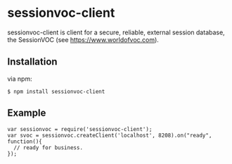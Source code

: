 # sessionvoc-client

sessionvoc-client is client for a secure, reliable, external session
database, the SessionVOC (see https://www.worldofvoc.com).

## Installation

via npm:

    $ npm install sessionvoc-client

## Example

    var sessionvoc = require('sessionvoc-client'); 
    var svoc = sessionvoc.createClient('localhost', 8208).on("ready", function(){ 
      // ready for business. 
    }); 
